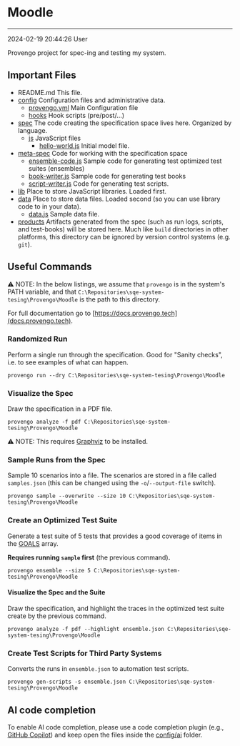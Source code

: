 # Moodle

---

2024-02-19 20:44:26
User

Provengo project for spec-ing and testing my system.

## Important Files

- README.md This file.
- [config](config) Configuration files and administrative data.
  - [provengo.yml](config/provengo.yml) Main Configuration file
  - [hooks](config/hooks) Hook scripts (pre/post/...)
- [spec](spec) The code creating the specification space lives here. Organized by language.
  - [js](spec/js) JavaScript files
    - [hello-world.js](spec/js/hello-world.js) Initial model file.
- [meta-spec](meta-spec) Code for working with the specification space
  - [ensemble-code.js](meta-spec/ensemble-code.js) Sample code for generating test optimized test suites (ensembles)
  - [book-writer.js](meta-spec/book-writer.js) Sample code for generating test books
  - [script-writer.js](meta-spec/script-writer.js) Code for generating test scripts.
- [lib](lib) Place to store JavaScript libraries. Loaded first.
- [data](data) Place to store data files. Loaded second (so you can use library code to in your data).
  - [data.js](data/data.js) Sample data file.
- [products](products) Artifacts generated from the spec (such as run logs, scripts, and test-books) will be stored here. Much like `build` directories in other platforms, this directory can be ignored by version control systems (e.g. `git`).

## Useful Commands

⚠️ NOTE: In the below listings, we assume that `provengo` is in the system's PATH variable, and that `C:\Repositories\sqe-system-tesing\Provengo\Moodle` is the path to this directory.

For full documentation go to [https://docs.provengo.tech](docs.provengo.tech).

### Randomized Run

Perform a single run through the specification. Good for "Sanity checks", i.e. to see examples of what can happen.

    provengo run --dry C:\Repositories\sqe-system-tesing\Provengo\Moodle

### Visualize the Spec

Draw the specification in a PDF file.

    provengo analyze -f pdf C:\Repositories\sqe-system-tesing\Provengo\Moodle

⚠️ NOTE: This requires [Graphviz](http://graphviz.org) to be installed.

### Sample Runs from the Spec

Sample 10 scenarios into a file. The scenarios are stored in a file called `samples.json` (this can be changed using the `-o`/`--output-file` switch).

    provengo sample --overwrite --size 10 C:\Repositories\sqe-system-tesing\Provengo\Moodle

### Create an Optimized Test Suite

Generate a test suite of 5 tests that provides a good coverage of items in the [GOALS](z-ranking.js#L18) array.

**Requires running `sample` first** (the previous command)**.**

    provengo ensemble --size 5 C:\Repositories\sqe-system-tesing\Provengo\Moodle

#### Visualize the Spec and the Suite

Draw the specification, and highlight the traces in the optimized test suite create by the previous command.

    provengo analyze -f pdf --highlight ensemble.json C:\Repositories\sqe-system-tesing\Provengo\Moodle

### Create Test Scripts for Third Party Systems

Converts the runs in `ensemble.json` to automation test scripts.

    provengo gen-scripts -s ensemble.json C:\Repositories\sqe-system-tesing\Provengo\Moodle

## AI code completion

To enable AI code completion, please use a code completion plugin (e.g., [GitHub Copilot](https://github.com/features/copilot)) and keep open the files inside the [config/ai](config/ai) folder.
